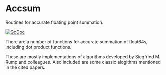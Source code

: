 # Accsum

Routines for accurate floating point summation.

[![GoDoc](https://godoc.org/github.com/soniakeys/accsum?status.svg)](https://godoc.org/github.com/soniakeys/accsum)

There are a number of functions for accurate summation of float64s, including
dot product functions.

These are mostly implementations of algorithms developed by Siegfried M. Rump
and colleagues.  Also included are some classic alogithms mentioned in the
cited papers.
